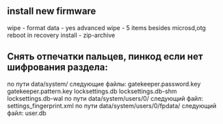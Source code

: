 ## install new firmware

wipe - format data - yes 
advanced wipe - 5 items besides microsd,otg 
reboot in recovery 
install - zip-archive 


## Снять отпечатки пальцев, пинкод если нет шифрования раздела:

по пути data/system/ следующие файлы:
gatekeeper.password.key
gatekeeper.pattern.key
locksettings.db
locksettings.db-shm
locksettings.db-wal
по пути data/system/users/0/ следующий файл:
settings_fingerprint.xml
по пути data/system/users/0/fpdata/ следующий файл:
user.db

